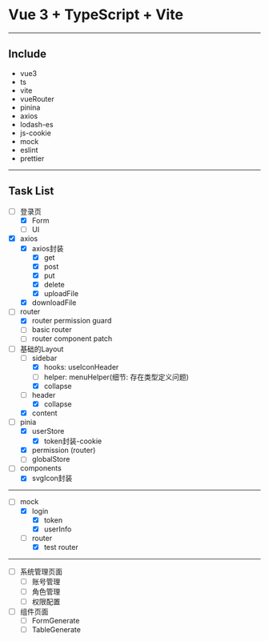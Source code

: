 # Vue 3 + TypeScript + Vite
----
## Include
* vue3
* ts
* vite
* vueRouter
* pinina
* axios
* lodash-es
* js-cookie
* mock
* eslint
* prettier
----
## Task List
- [ ] 登录页
  - [x] Form
  - [ ] UI
- [x] axios
  - [x] axios封装
    - [x] get
    - [x] post
    - [x] put
    - [x] delete
    - [x] uploadFile
  - [x] downloadFile
- [ ] router
  - [x] router permission guard
  - [ ] basic router
  - [ ] router component patch
- [ ] 基础的Layout
  - [ ] sidebar
    - [X] hooks: useIconHeader
    - [ ] helper: menuHelper(细节: 存在类型定义问题)
    - [x] collapse
  - [ ] header
    - [x] collapse
  - [x] content
- [ ] pinia
  - [x] userStore
    - [x] token封装-cookie
  - [x] permission (router)
  - [ ] globalStore
- [ ] components
  - [x] svgIcon封装
----
- [ ] mock
  - [x] login
    - [x] token
    - [x] userInfo
  - [ ] router
    - [x] test router
---
- [ ] 系统管理页面
  - [ ] 账号管理
  - [ ] 角色管理
  - [ ] 权限配置
- [ ] 组件页面
  - [ ] FormGenerate
  - [ ] TableGenerate
